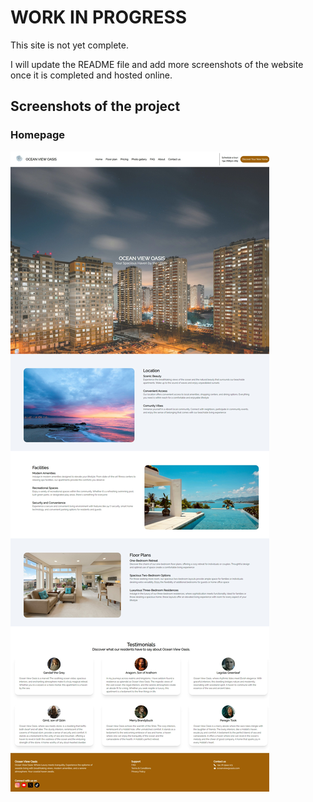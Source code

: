 # WORK IN PROGRESS

This site is not yet complete.

I will update the README file and add more screenshots of the website once it is completed and hosted online.

## Screenshots of the project

### Homepage

![homepage](./public/images/homepage.jpeg)
